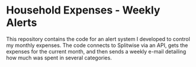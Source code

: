 # Household Expenses - Weekly Alerts

This repository contains the code for an alert system I developed to control my monthly expenses. The code connects to Splitwise via an API, gets the expenses for the current month, and then sends a weekly e-mail detailing how much was spent in several categories. 



